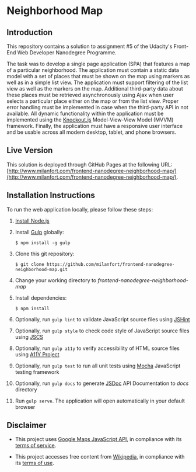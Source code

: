 # Neighborhood Map


## Introduction

This repository contains a solution to assignment #5 of the Udacity's Front-End Web Developer Nanodegree Programme.

The task was to develop a single page application (SPA) that features a map of a particular neighborhood.
The application must contain a static data model with a set of places that must be shown on the map using markers
as well as in a simple list view. The application must support filtering of the list view as well as the markers on the map.
Additional third-party data about these places must be retrieved asynchronously using Ajax when
user selects a particular place either on the map or from the list view.
Proper error handling must be implemented in case when the third-party API in not available. 
All dynamic functionality within the application must be implemented using the [Knockout.js](http://knockoutjs.com/)
Model-View-View Model (MVVM) framework.
Finally, the application must have a responsive user interface and be usable across
all modern desktop, tablet, and phone browsers.


## Live Version

This solution is deployed through GitHub Pages at the following URL:
[http://www.milanfort.com/frontend-nanodegree-neighborhood-map/](http://www.milanfort.com/frontend-nanodegree-neighborhood-map/).


## Installation Instructions

To run the web application locally, please follow these steps:

1. [Install Node.js](https://nodejs.org/en/download/)

2. Install [Gulp](http://gulpjs.com/) globally:
    ```
    $ npm install -g gulp
    ```

3. Clone this git repository:
    ```
    $ git clone https://github.com/milanfort/frontend-nanodegree-neighborhood-map.git
    ```

4. Change your working directory to _frontend-nanodegree-neighborhood-map_

5. Install dependencies:
    ```
    $ npm install
    ```

6. Optionally, run `gulp lint` to validate JavaScript source files using [JSHint](http://jshint.com/)

7. Optionally, run `gulp style` to check code style of JavaScript source files using [JSCS](http://jscs.info/)

8. Optionally, run `gulp a11y` to verify accessibility of HTML source files using [A11Y Project](http://a11yproject.com/)

9. Optionally, run `gulp test` to run all unit tests using [Mocha](https://mochajs.org/) JavaScript testing framework

10. Optionally, run `gulp docs` to generate [JSDoc](http://usejsdoc.org/) API Documentation to _docs_ directory

11. Run `gulp serve`. The application will open automatically in your default browser


## Disclaimer

* This project uses [Google Maps JavaScript API](https://developers.google.com/maps/documentation/javascript/),
in compliance with its [terms of service](https://developers.google.com/maps/terms).

* This project accesses free content from [Wikipedia](https://en.wikipedia.org/wiki/Main_Page),
in compliance with its [terms of use](https://wikimediafoundation.org/wiki/Terms_of_Use).
